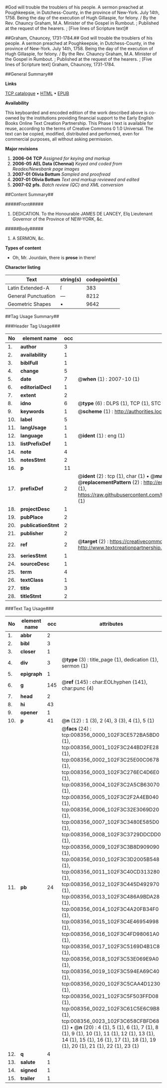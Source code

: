 #God will trouble the troublers of his people. A sermon preached at Poughkeepsie, in Dutchess-County, in the province of New-York. July 14th, 1758. Being the day of the execution of Hugh Gillaspie, for felony. / By the Rev. Chauncy Graham, M.A. Minister of the Gospel in Rumbout. ; Published at the request of the hearers. ; [Five lines of Scripture text]#

##Graham, Chauncey, 1731-1784.##
God will trouble the troublers of his people. A sermon preached at Poughkeepsie, in Dutchess-County, in the province of New-York. July 14th, 1758. Being the day of the execution of Hugh Gillaspie, for felony. / By the Rev. Chauncy Graham, M.A. Minister of the Gospel in Rumbout. ; Published at the request of the hearers. ; [Five lines of Scripture text]
Graham, Chauncey, 1731-1784.

##General Summary##

**Links**

[TCP catalogue](http://www.ota.ox.ac.uk/tcp/)  • 
[HTML](http://tei.it.ox.ac.uk/tcp/Texts-HTML/free/N06/N06585.html)  • 
[EPUB](http://tei.it.ox.ac.uk/tcp/Texts-EPUB/free/N06/N06585.epub)

**Availability**

This keyboarded and encoded edition of the
	       work described above is co-owned by the institutions
	       providing financial support to the Early English Books
	       Online Text Creation Partnership. This Phase I text is
	       available for reuse, according to the terms of Creative
	       Commons 0 1.0 Universal. The text can be copied,
	       modified, distributed and performed, even for
	       commercial purposes, all without asking permission.

**Major revisions**

1. __2006-04__ __TCP__ *Assigned for keying and markup*
1. __2006-05__ __AEL Data (Chennai)__ *Keyed and coded from Readex/Newsbank page images*
1. __2007-01__ __Olivia Bottum__ *Sampled and proofread*
1. __2007-01__ __Olivia Bottum__ *Text and markup reviewed and edited*
1. __2007-02__ __pfs.__ *Batch review (QC) and XML conversion*

##Content Summary##

#####Front#####

1. DEDICATION. To the Honourable JAMES DE LANCEY, Eſq Lieutenant Governor of the Province of NEW-YORK, &c.

#####Body#####

1. A SERMON, &c.

**Types of content**

  * Oh, Mr. Jourdain, there is **prose** in there!

**Character listing**


|Text|string(s)|codepoint(s)|
|---|---|---|
|Latin Extended-A|ſ|383|
|General Punctuation|—|8212|
|Geometric Shapes|▪|9642|

##Tag Usage Summary##

###Header Tag Usage###

|No|element name|occ|attributes|
|---|---|---|---|
|1.|__author__|3||
|2.|__availability__|1||
|3.|__biblFull__|1||
|4.|__change__|5||
|5.|__date__|7| @__when__ (1) : 2007-10 (1)|
|6.|__editorialDecl__|1||
|7.|__extent__|2||
|8.|__idno__|6| @__type__ (6) : DLPS (1), TCP (1), STC (1), NOTIS (1), IMAGE-SET (1), EVANS-CITATION (1)|
|9.|__keywords__|1| @__scheme__ (1) : http://authorities.loc.gov/ (1)|
|10.|__label__|5||
|11.|__langUsage__|1||
|12.|__language__|1| @__ident__ (1) : eng (1)|
|13.|__listPrefixDef__|1||
|14.|__note__|4||
|15.|__notesStmt__|2||
|16.|__p__|11||
|17.|__prefixDef__|2| @__ident__ (2) : tcp (1), char (1)  •  @__matchPattern__ (2) : ([0-9\-]+):([0-9IVX]+) (1), (.+) (1)  •  @__replacementPattern__ (2) : http://eebo.chadwyck.com/downloadtiff?vid=$1&page=$2 (1), https://raw.githubusercontent.com/textcreationpartnership/Texts/master/tcpchars.xml#$1 (1)|
|18.|__projectDesc__|1||
|19.|__pubPlace__|2||
|20.|__publicationStmt__|2||
|21.|__publisher__|2||
|22.|__ref__|2| @__target__ (2) : https://creativecommons.org/publicdomain/zero/1.0/ (1), http://www.textcreationpartnership.org/docs/. (1)|
|23.|__seriesStmt__|1||
|24.|__sourceDesc__|1||
|25.|__term__|4||
|26.|__textClass__|1||
|27.|__title__|3||
|28.|__titleStmt__|2||


###Text Tag Usage###

|No|element name|occ|attributes|
|---|---|---|---|
|1.|__abbr__|2||
|2.|__bibl__|3||
|3.|__closer__|1||
|4.|__div__|3| @__type__ (3) : title_page (1), dedication (1), sermon (1)|
|5.|__epigraph__|1||
|6.|__g__|145| @__ref__ (145) : char:EOLhyphen (141), char:punc (4)|
|7.|__head__|2||
|8.|__hi__|43||
|9.|__opener__|1||
|10.|__p__|41| @__n__ (12) : 1 (3), 2 (4), 3 (3), 4 (1), 5 (1)|
|11.|__pb__|24| @__facs__ (24) : tcp:008356_0000_102F3CE572BA5BD0 (1), tcp:008356_0001_102F3C244BD2FE28 (1), tcp:008356_0002_102F3C25E00C0678 (1), tcp:008356_0003_102F3C276EC4D6E0 (1), tcp:008356_0004_102F3C2A5CB63070 (1), tcp:008356_0005_102F3C2F2A4EB040 (1), tcp:008356_0006_102F3C32E3069D20 (1), tcp:008356_0007_102F3C3480E585D0 (1), tcp:008356_0008_102F3C3729DDCDD0 (1), tcp:008356_0009_102F3C3B8D909090 (1), tcp:008356_0010_102F3C3D2005B548 (1), tcp:008356_0011_102F3C40CD313280 (1), tcp:008356_0012_102F3C445D492970 (1), tcp:008356_0013_102F3C486A9BDA28 (1), tcp:008356_0014_102F3C4A20FB34F0 (1), tcp:008356_0015_102F3C4E46954998 (1), tcp:008356_0016_102F3C4FD98061A0 (1), tcp:008356_0017_102F3C5169D4B1C8 (1), tcp:008356_0018_102F3C53E069E9A0 (1), tcp:008356_0019_102F3C594EA69C40 (1), tcp:008356_0020_102F3C5CAA4D1230 (1), tcp:008356_0021_102F3C5F503FFD08 (1), tcp:008356_0022_102F3C61C5E6C9B8 (1), tcp:008356_0023_102F3C658CFBFD68 (1)  •  @__n__ (20) : 4 (1), 5 (1), 6 (1), 7 (1), 8 (1), 9 (1), 10 (1), 11 (1), 12 (1), 13 (1), 14 (1), 15 (1), 16 (1), 17 (1), 18 (1), 19 (1), 20 (1), 21 (1), 22 (1), 23 (1)|
|12.|__q__|4||
|13.|__salute__|1||
|14.|__signed__|1||
|15.|__trailer__|1||
